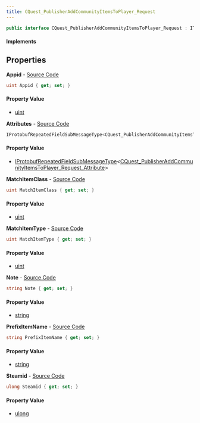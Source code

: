 ```yaml
---
title: CQuest_PublisherAddCommunityItemsToPlayer_Request
---
```


```csharp
public interface CQuest_PublisherAddCommunityItemsToPlayer_Request : ITypedProtobuf<CQuest_PublisherAddCommunityItemsToPlayer_Request>, INativeHandle
```

#### Implements

## Properties

**Appid** - [Source Code](https://github.com/swiftly-solution/swiftlys2/blob/main/managed/src/SwiftlyS2.Generated/Protobufs/Interfaces/CQuest_PublisherAddCommunityItemsToPlayer_Request.cs#L16)

```csharp
uint Appid { get; set; }
```

#### Property Value

- [uint](https://learn.microsoft.com/dotnet/api/system.uint32)

**Attributes** - [Source Code](https://github.com/swiftly-solution/swiftlys2/blob/main/managed/src/SwiftlyS2.Generated/Protobufs/Interfaces/CQuest_PublisherAddCommunityItemsToPlayer_Request.cs#L28)

```csharp
IProtobufRepeatedFieldSubMessageType<CQuest_PublisherAddCommunityItemsToPlayer_Request_Attribute> Attributes { get; }
```

#### Property Value

- [IProtobufRepeatedFieldSubMessageType](/docs/api/shared/netmessages/iprotobufrepeatedfieldsubmessagetype-1)<[CQuest_PublisherAddCommunityItemsToPlayer_Request_Attribute](/docs/api/shared/protobufdefinitions/cquest_publisheraddcommunityitemstoplayer_request_attribute)>

**MatchItemClass** - [Source Code](https://github.com/swiftly-solution/swiftlys2/blob/main/managed/src/SwiftlyS2.Generated/Protobufs/Interfaces/CQuest_PublisherAddCommunityItemsToPlayer_Request.cs#L22)

```csharp
uint MatchItemClass { get; set; }
```

#### Property Value

- [uint](https://learn.microsoft.com/dotnet/api/system.uint32)

**MatchItemType** - [Source Code](https://github.com/swiftly-solution/swiftlys2/blob/main/managed/src/SwiftlyS2.Generated/Protobufs/Interfaces/CQuest_PublisherAddCommunityItemsToPlayer_Request.cs#L19)

```csharp
uint MatchItemType { get; set; }
```

#### Property Value

- [uint](https://learn.microsoft.com/dotnet/api/system.uint32)

**Note** - [Source Code](https://github.com/swiftly-solution/swiftlys2/blob/main/managed/src/SwiftlyS2.Generated/Protobufs/Interfaces/CQuest_PublisherAddCommunityItemsToPlayer_Request.cs#L31)

```csharp
string Note { get; set; }
```

#### Property Value

- [string](https://learn.microsoft.com/dotnet/api/system.string)

**PrefixItemName** - [Source Code](https://github.com/swiftly-solution/swiftlys2/blob/main/managed/src/SwiftlyS2.Generated/Protobufs/Interfaces/CQuest_PublisherAddCommunityItemsToPlayer_Request.cs#L25)

```csharp
string PrefixItemName { get; set; }
```

#### Property Value

- [string](https://learn.microsoft.com/dotnet/api/system.string)

**Steamid** - [Source Code](https://github.com/swiftly-solution/swiftlys2/blob/main/managed/src/SwiftlyS2.Generated/Protobufs/Interfaces/CQuest_PublisherAddCommunityItemsToPlayer_Request.cs#L13)

```csharp
ulong Steamid { get; set; }
```

#### Property Value

- [ulong](https://learn.microsoft.com/dotnet/api/system.uint64)

